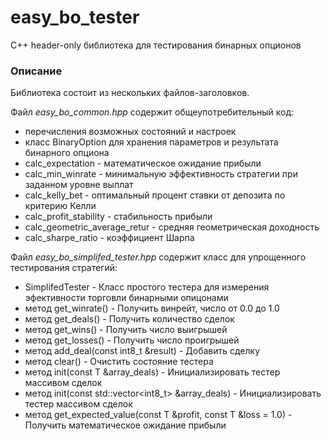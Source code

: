 # easy_bo_tester
C++ header-only библиотека для тестирования бинарных опционов

### Описание
Библиотека состоит из нескольких файлов-заголовков. 

Файл *easy_bo_common.hpp* содержит общеупотребительный код:

* перечисления возможных состояний и настроек
* класс BinaryOption для хранения параметров и результата бинарного опциона
* calc_expectation - математическое ожидание прибыли
* calc_min_winrate - минимальную эффективность стратегии при заданном уровне выплат
* calc_kelly_bet - оптимальный процент ставки от депозита по критерию Келли
* calc_profit_stability - стабильность прибыли
* calc_geometric_average_retur - средняя геометрическая доходность
* calc_sharpe_ratio -  коэффициент Шарпа

Файл *easy_bo_simplifed_tester.hpp* содержит класс для упрощенного тестирования стратегий:

* SimplifedTester - Класс простого тестера для измерения эфективности торговли бинарными опицонами
* метод get_winrate() - Получить винрейт, число от 0.0 до 1.0
* метод get_deals() - Получить количество сделок
* метод get_wins() - Получить число выигрышей
* метод get_losses() - Получить число проигрышей
* метод add_deal(const int8_t &result) - Добавить сделку
* метод clear() - Очистить состояние тестера
* метод init(const T &array_deals) - Инициализировать тестер массивом сделок
* метод init(const std::vector<int8_t> &array_deals) - Инициализировать тестер массивом сделок
* метод get_expected_value(const T &profit, const T &loss = 1.0) - Получить математическое ожидание прибыли





